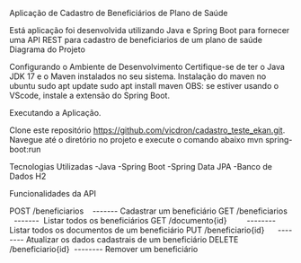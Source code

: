 Aplicação de Cadastro de Beneficiários de Plano de Saúde

Está aplicação foi desenvolvida utilizando Java e Spring Boot para fornecer uma API REST para cadastro de beneficiarios de um plano de saúde
Diagrama do Projeto

Configurando o Ambiente de Desenvolvimento
Certifique-se de ter o Java JDK 17 e o Maven instalados no seu sistema.
Instalação do maven no ubuntu
sudo apt update
sudo apt install maven
OBS: se estiver usando o VScode, instale a extensão do Spring Boot.

Executando a Aplicação.

Clone este repositório https://github.com/vicdron/cadastro_teste_ekan.git.
Navegue até o diretório no projeto e execute o comando abaixo
mvn spring-boot:run

Tecnologias Utilizadas
-Java
-Spring Boot
-Spring Data JPA
-Banco de Dados H2

Funcionalidades da API

POST /beneficiarios        -------   Cadastrar um beneficiário
GET /beneficiarios         -------   Listar todos os beneficiários
GET /documento{id}         --------  Listar todos os documentos de um beneficiário
PUT /beneficiario{id}      --------  Atualizar os dados cadastrais de um beneficiário
DELETE /beneficiario{id}   --------  Remover um beneficiário


